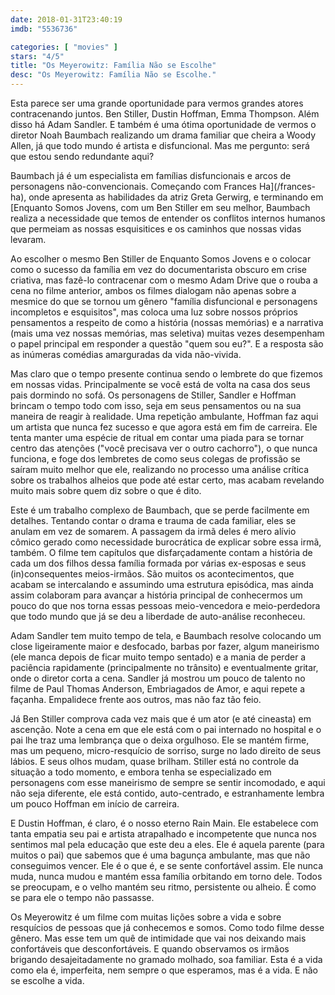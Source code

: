 ```yaml
---
date: 2018-01-31T23:40:19
imdb: "5536736"

categories: [ "movies" ]
stars: "4/5"
title: "Os Meyerowitz: Família Não se Escolhe"
desc: "Os Meyerowitz: Família Não se Escolhe."
---
```

Esta parece ser uma grande oportunidade para vermos grandes atores contracenando juntos. Ben Stiller, Dustin Hoffman, Emma Thompson. Além disso há Adam Sandler. E também é uma ótima oportunidade de vermos o diretor Noah Baumbach realizando um drama familiar que cheira a Woody Allen, já que todo mundo é artista e disfuncional. Mas me pergunto: será que estou sendo redundante aqui?

Baumbach já é um especialista em famílias disfuncionais e arcos de personagens não-convencionais. Começando com Frances Ha](/frances-ha), onde apresenta as habilidades da atriz Greta Gerwirg, e terminando em [Enquanto Somos Jovens, com um Ben Stiller em seu melhor, Baumbach realiza a necessidade que temos de entender os conflitos internos humanos que permeiam as nossas esquisitices e os caminhos que nossas vidas levaram.

Ao escolher o mesmo Ben Stiller de Enquanto Somos Jovens e o colocar como o sucesso da família em vez do documentarista obscuro em crise criativa, mas fazê-lo contracenar com o mesmo Adam Drive que o rouba a cena no filme anterior, ambos os filmes dialogam não apenas sobre a mesmice do que se tornou um gênero "família disfuncional e personagens incompletos e esquisitos", mas coloca uma luz sobre nossos próprios pensamentos a respeito de como a história (nossas memórias) e a narrativa (mais uma vez nossas memórias, mas seletiva) muitas vezes desempenham o papel principal em responder a questão "quem sou eu?". E a resposta são as inúmeras comédias amarguradas da vida não-vivida.

Mas claro que o tempo presente continua sendo o lembrete do que fizemos em nossas vidas. Principalmente se você está de volta na casa dos seus pais dormindo no sofá. Os personagens de Stiller, Sandler e Hoffman brincam o tempo todo com isso, seja em seus pensamentos ou na sua maneira de reagir à realidade. Uma repetição ambulante, Hoffman faz aqui um artista que nunca fez sucesso e que agora está em fim de carreira. Ele tenta manter uma espécie de ritual em contar uma piada para se tornar centro das atenções ("você precisava ver o outro cachorro"), o que nunca funciona, e foge dos lembretes de como seus colegas de profissão se saíram muito melhor que ele, realizando no processo uma análise crítica sobre os trabalhos alheios que pode até estar certo, mas acabam revelando muito mais sobre quem diz sobre o que é dito.

Este é um trabalho complexo de Baumbach, que se perde facilmente em detalhes. Tentando contar o drama e trauma de cada familiar, eles se anulam em vez de somarem. A passagem da irmã deles é mero alívio cômico gerado como necessidade burocrática de explicar sobre essa irmã, também. O filme tem capítulos que disfarçadamente contam a história de cada um dos filhos dessa família formada por várias ex-esposas e seus (in)consequentes meios-irmãos. São muitos os acontecimentos, que acabam se intercalando e assumindo uma estrutura episódica, mas ainda assim colaboram para avançar a história principal de conhecermos um pouco do que nos torna essas pessoas meio-vencedora e meio-perdedora que todo mundo que já se deu a liberdade de auto-análise reconheceu.

Adam Sandler tem muito tempo de tela, e Baumbach resolve colocando um close ligeiramente maior e desfocado, barbas por fazer, algum maneirismo (ele manca depois de ficar muito tempo sentado) e a mania de perder a paciência rapidamente (principalmente no trânsito) e eventualmente gritar, onde o diretor corta a cena. Sandler já mostrou um pouco de talento no filme de Paul Thomas Anderson, Embriagados de Amor, e aqui repete a façanha. Empalidece frente aos outros, mas não faz tão feio.

Já Ben Stiller comprova cada vez mais que é um ator (e até cineasta) em ascenção. Note a cena em que ele está com o pai internado no hospital e o pai lhe traz uma lembrança que o deixa orgulhoso. Ele se mantém firme, mas um pequeno, micro-resquício de sorriso, surge no lado direito de seus lábios. E seus olhos mudam, quase brilham. Stiller está no controle da situação a todo momento, e embora tenha se especializado em personagens com esse maneirismo de sempre se sentir incomodado, e aqui não seja diferente, ele está contido, auto-centrado, e estranhamente lembra um pouco Hoffman em início de carreira.

E Dustin Hoffman, é claro, é o nosso eterno Rain Main. Ele estabelece com tanta empatia seu pai e artista atrapalhado e incompetente que nunca nos sentimos mal pela educação que este deu a eles. Ele é aquela parente (para muitos o pai) que sabemos que é uma bagunça ambulante, mas que não conseguimos vencer. Ele é o que é, e se sente confortável assim. Ele nunca muda, nunca mudou e mantém essa família orbitando em torno dele. Todos se preocupam, e o velho mantém seu ritmo, persistente ou alheio. É como se para ele o tempo não passasse.

Os Meyerowitz é um filme com muitas lições sobre a vida e sobre resquícios de pessoas que já conhecemos e somos. Como todo filme desse gênero. Mas esse tem um quê de intimidade que vai nos deixando mais confortáveis que desconfortáveis. E quando observamos os irmãos brigando desajeitadamente no gramado molhado, soa familiar. Esta é a vida como ela é, imperfeita, nem sempre o que esperamos, mas é a vida. E não se escolhe a vida.

